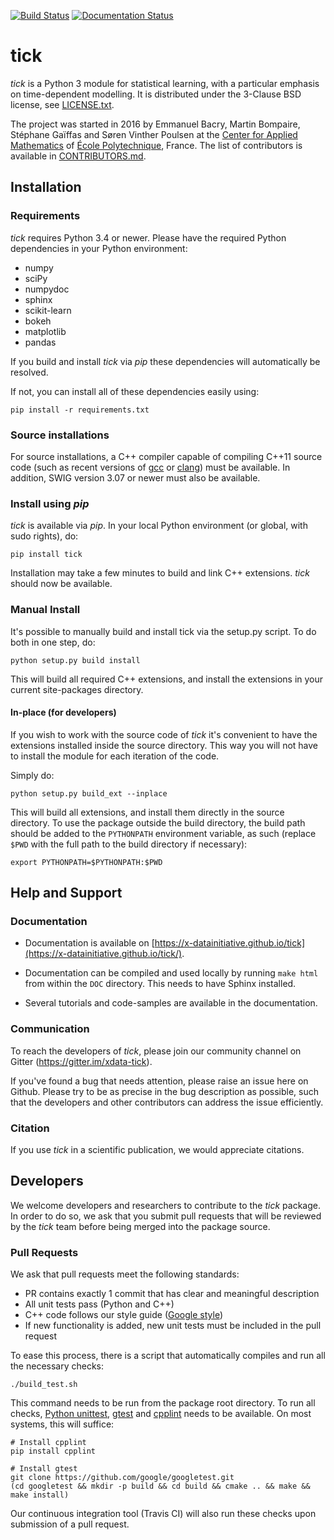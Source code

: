 
[![Build Status](https://travis-ci.com/X-DataInitiative/tick.svg?token=sQJ9HAvgQkqM6Z5CF631&branch=dev)](https://travis-ci.com/X-DataInitiative/tick) [![Documentation Status](https://readthedocs.org/projects/tick/badge/?version=latest)](http://tick.readthedocs.io/en/latest/?badge=latest)

# tick

_tick_ is a Python 3 module for statistical learning, with a particular emphasis on time-dependent modelling. It is distributed under the 3-Clause BSD license, see [LICENSE.txt](LICENSE.txt).

The project was started in 2016 by Emmanuel Bacry, Martin Bompaire, Stéphane Gaïffas and Søren Vinther Poulsen at the [Center for Applied Mathematics](http://www.cmap.polytechnique.fr/) of [École Polytechnique](https://www.polytechnique.edu), France.
The list of contributors is available in [CONTRIBUTORS.md](CONTRIBUTORS.md).

## Installation

### Requirements

_tick_ requires Python 3.4 or newer. Please have the required Python dependencies in your Python environment:

- numpy
- sciPy
- numpydoc
- sphinx
- scikit-learn
- bokeh
- matplotlib
- pandas

If you build and install _tick_ via _pip_ these dependencies will automatically be resolved.

If not, you can install all of these dependencies easily using:

    pip install -r requirements.txt

### Source installations

For source installations, a C++ compiler capable of compiling C++11 source code (such as recent versions of [gcc](https://gcc.gnu.org/) or [clang](https://clang.llvm.org/)) must be available.
In addition, SWIG version 3.07 or newer must also be available.

### Install using _pip_

_tick_ is available via _pip_. In your local Python environment (or global, with sudo rights), do:

    pip install tick

Installation may take a few minutes to build and link C++ extensions. _tick_ should now be available.

### Manual Install

It's possible to manually build and install tick via the setup.py script. To do both in one step, do:

    python setup.py build install

This will build all required C++ extensions, and install the extensions in your current site-packages directory.

#### In-place (for developers)

If you wish to work with the source code of _tick_ it's convenient to have the extensions installed inside the source directory.
This way you will not have to install the module for each iteration of the code.

Simply do:

    python setup.py build_ext --inplace

This will build all extensions, and install them directly in the source directory. To use the package outside the build directory, the build path should be added to the `PYTHONPATH` environment variable, as such (replace `$PWD` with the full path to the build directory if necessary):

    export PYTHONPATH=$PYTHONPATH:$PWD

## Help and Support

### Documentation

- Documentation is available on [https://x-datainitiative.github.io/tick](https://x-datainitiative.github.io/tick/).

- Documentation can be compiled and used locally by running `make html` from within the `DOC` directory. This needs to have Sphinx installed.

- Several tutorials and code-samples are available in the documentation.
 
### Communication

To reach the developers of _tick_, please join our community channel on Gitter (https://gitter.im/xdata-tick).

If you've found a bug that needs attention, please raise an issue here on Github.
Please try to be as precise in the bug description as possible, such that the developers and other contributors can address the issue efficiently.

### Citation

If you use _tick_ in a scientific publication, we would appreciate citations.

## Developers

We welcome developers and researchers to contribute to the _tick_ package. In order to do so, we ask that you submit pull requests that will be reviewed by the _tick_ team before being merged into the package source.

### Pull Requests

We ask that pull requests meet the following standards:

- PR contains exactly 1 commit that has clear and meaningful description
- All unit tests pass (Python and C++)
- C++ code follows our style guide ([Google style](https://google.github.io/styleguide/cppguide.html))
- If new functionality is added, new unit tests must be included in the pull request

To ease this process, there is a script that automatically compiles and run all the necessary checks:

    ./build_test.sh

This command needs to be run from the package root directory.
To run all checks, [Python unittest](https://docs.python.org/3/library/unittest.html), [gtest](https://github.com/google/googletest) and [cpplint](https://pypi.python.org/pypi/cpplint) needs to be available. On most systems, this will suffice:

    # Install cpplint
    pip install cpplint

    # Install gtest
    git clone https://github.com/google/googletest.git
    (cd googletest && mkdir -p build && cd build && cmake .. && make && make install)

Our continuous integration tool (Travis CI) will also run these checks upon submission of a pull request.
